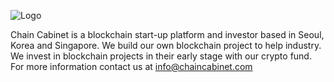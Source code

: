 ![Logo](https://github.com/ccsangjin/landing/raw/master/ChainCabinet_Transparent.png)


Chain Cabinet is a blockchain start-up platform and investor based in Seoul, Korea and Singapore. We build our own blockchain project to help industry. We invest in blockchain projects in their early stage with our crypto fund.  For more information contact us at <info@chaincabinet.com>
